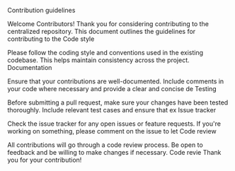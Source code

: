Contribution guidelines

Welcome Contributors!
Thank you for considering contributing to the centralized repository. This document outlines the guidelines for contributing to the
Code style

Please follow the coding style and conventions used in the existing codebase. This helps maintain consistency across the project.
Documentation

Ensure that your contributions are well-documented. Include comments in your code where necessary and provide a clear and concise de
Testing

Before submitting a pull request, make sure your changes have been tested thoroughly. Include relevant test cases and ensure that ex
Issue tracker

Check the issue tracker for any open issues or feature requests. If you're working on something, please comment on the issue to let
Code review

All contributions will go through a code review process. Be open to feedback and be willing to make changes if necessary. Code revie
Thank you for your contribution!
